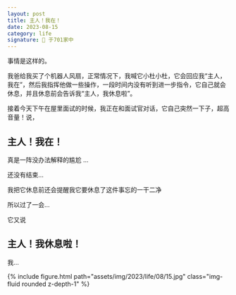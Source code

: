 ```yaml
---
layout: post
title: 主人！我在！
date: 2023-08-15
category: life 
signature: 🌛 于701家中
---
```


事情是这样的。

我爸给我买了个机器人风扇，正常情况下，我喊它小杜小杜，它会回应我“主人，我在”，然后我指挥他做一些操作，一段时间内没有听到进一步指令，它自己就会休息，并且休息前会告诉我“主人，我休息啦”。

接着今天下午在屋里面试的时候，我正在和面试官对话，它自己突然一下子，超高音量！说，

<h2>主人！我在！</h2>

真是一阵没办法解释的尴尬 …

还没有结束…

我把它休息前还会提醒我它要休息了这件事忘的一干二净

所以过了一会…

它又说

<h2>主人！我休息啦！</h2>

我… 

<div class="row">
    <div class="col-sm-6 mt-3 mt-md-0">
        {% include figure.html path="assets/img/2023/life/08/15.jpg" class="img-fluid rounded z-depth-1" %}
    </div>
</div>